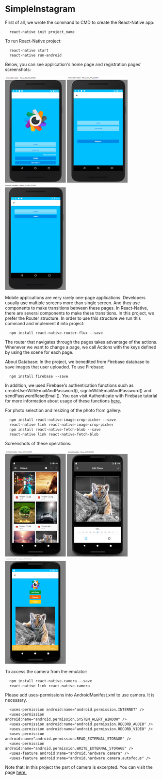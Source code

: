 # SimpleInstagram

First of all, we wrote the command to CMD to create the React-Native app:

      react-native init project_name

To run React-Native project:

      react-native start  
      react-native run-android

Below, you can see application's home page and registration pages' screenshots:

<img src="images/LoginPage.png" width="200" height="350">  <img src="images/RegisterPage.png" width="200" height="350"> <img src="images/ForgotPassword.png" width="200" height="350"> 

Mobile applications are very rarely one-page applications. Developers usually use multiple screens more than single screen. And they use components to make transitions between these pages. In React-Native, there are several components to make these transitions. In this project, we prefer the Router structure. In order to use this structure we run this command and implement it into project:

      npm install react-native-router-flux --save 

The router that navigates through the pages takes advantage of the actions. Whenever we want to change a page, we call Actions with the keys defined by using the scene for each page. 

About Database:
In the project, we benedited from Firebase database to save images that user uploaded. To use Firebase:

      npm install firebase --save
      
In addition, we used Firebase's authentication functions such as createUserWithEmailAndPassword(), signInWithEmailAndPassword() and sendPasswordResetEmail(). You can visit Authenticate with Firebase tutorial for more information about usage of these functions <a href="https://firebase.google.com/docs/auth/web/password-autho">here.</a>

For photo selection and resizing of the photo from gallery:

      npm install react-native-image-crop-picker --save
      react-native link react-native-image-crop-picker
      npm install react-native-fetch-blob --save
      react-native link react-native-fetch-blob


Screenshots of these operations:

<img src="images/ChoosingImage.png" width="200" height="350">  <img src="images/EditPage.png" width="200" height="350"> <img src="images/UploadImage.png" width="200" height="350"> 

To access the camera from the emulator:
  
      npm install react-native-camera --save
      react-native link react-native-camera
      
Please add uses-permissions into AndroidManifest.xml to use camera. It is necessary.

      <uses-permission android:name="android.permission.INTERNET" />
      <uses-permission android:name="android.permission.SYSTEM_ALERT_WINDOW" />
      <uses-permission android:name="android.permission.RECORD_AUDIO" />
      <uses-permission android:name="android.permission.RECORD_VIDEO" />
      <uses-permission android:name="android.permission.READ_EXTERNAL_STORAGE" />
      <uses-permission android:name="android.permission.WRITE_EXTERNAL_STORAGE" />
      <uses-feature android:name="android.hardware.camera" />
      <uses-feature android:name="android.hardware.camera.autofocus" />
      
Note that: in this project the part of camera is excerpted. You can visit the page <a href="https://github.com/react-native-community/react-native-camera">here.</a>
      
      
